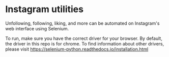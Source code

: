 # Instagram utilities

Unfollowing, following, liking, and more can be automated on Instagram's web interface using Selenium.

To run, make sure you have the correct driver for your browser. By default, the driver in this repo is for chrome. To find information about other drivers, please visit https://selenium-python.readthedocs.io/installation.html



